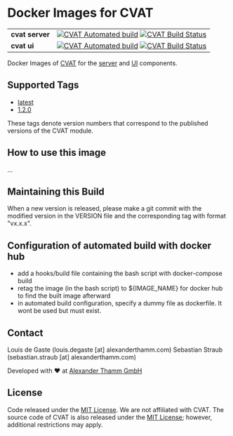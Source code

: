 # Docker Images for CVAT

<table border="0">
  <tr>
    <td><b>cvat server</b></td>
    <td>
      <a href="https://hub.docker.com/r/atcommons/cvat"><img src="https://img.shields.io/docker/cloud/automated/atcommons/cvat" alt="CVAT Automated build"></a>
      <a href="https://hub.docker.com/r/atcommons/cvat"><img src="https://img.shields.io/docker/cloud/build/atcommons/cvat" alt="CVAT Build Status"></a>
    </td>
  </tr>
  <tr>
    <td><b>cvat ui</b></td>
    <td>
      <a href="https://hub.docker.com/r/atcommons/cvat-ui"><img src="https://img.shields.io/docker/cloud/automated/atcommons/cvat-ui" alt="CVAT Automated build"></a>
      <a href="https://hub.docker.com/r/atcommons/cvat-ui"><img src="https://img.shields.io/docker/cloud/build/atcommons/cvat-ui" alt="CVAT Build Status"></a>
    </td>
  </tr>
</table>

Docker Images of [CVAT](https://github.com/openvinotoolkit/cvat) for the [server](https://hub.docker.com/r/atcommons/cvat) and [UI](https://hub.docker.com/r/atcommons/cvat-ui) components.

## Supported Tags

* [latest](https://github.com/openvinotoolkit/cvat/blob/master/Dockerfile)
* [1.2.0](https://github.com/openvinotoolkit/cvat/blob/v1.2.0/Dockerfile)

These tags denote version numbers that correspond to the published versions of the CVAT module.

## How to use this image

...

## Maintaining this Build

When a new version is released, please make a git commit with the modified version in the VERSION file and the corresponding tag with format "vx.x.x".

## Configuration of automated build with docker hub

- add a hooks/build file containing the bash script with docker-compose build
- retag the image (in the bash script) to ${IMAGE_NAME} for docker hub to find the built image afterward
- in automated build configuration, specify a dummy file as dockerfile. It wont be used but must exist.

## Contact

Louis de Gaste  (louis.degaste [at] alexanderthamm.com)
Sebastian Straub (sebastian.straub [at] alexanderthamm.com)

Developed with ❤ at [Alexander Thamm GmbH](https://www.alexanderthamm.com/)

## License

Code released under the [MIT License](./LICENSE). We are not affiliated with CVAT. The source code of CVAT is also released under the [MIT License](https://github.com/openvinotoolkit/cvat/blob/develop/LICENSE); however, additional restrictions may apply.
